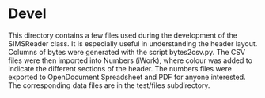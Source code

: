 Devel
=====

This directory contains a few files used during the development of the SIMSReader class. It is especially useful in understanding the header layout. Columns of bytes were generated with the script bytes2csv.py. The CSV files were then imported into Numbers (iWork), where colour was added to indicate the different sections of the header. The numbers files were exported to OpenDocument Spreadsheet and PDF for anyone interested. The corresponding data files are in the test/files subdirectory.
